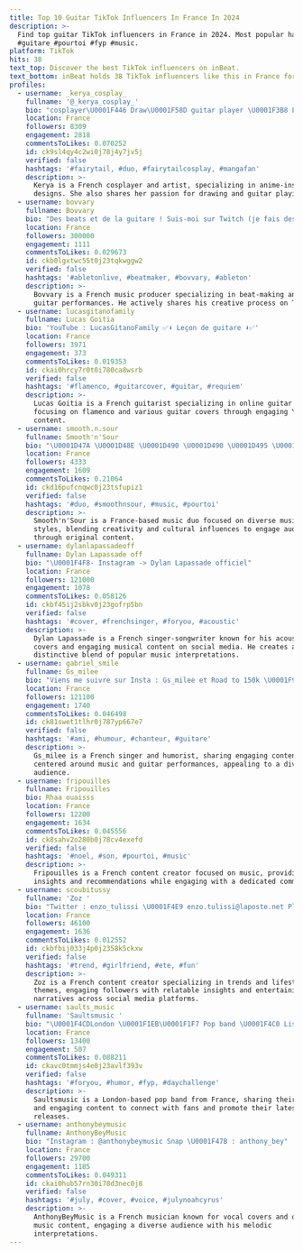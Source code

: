 ```yaml
---
title: Top 10 Guitar TikTok Influencers In France In 2024
description: >-
  Find top guitar TikTok influencers in France in 2024. Most popular hashtags:
  #guitare #pourtoi #fyp #music.
platform: TikTok
hits: 38
text_top: Discover the best TikTok influencers on inBeat.
text_bottom: inBeat holds 38 TikTok influencers like this in France for you to collaborate.
profiles:
  - username: _kerya_cosplay_
    fullname: '@_kerya_cosplay_'
    bio: "cosplayer\U0001F446 Draw\U0001F58D️ guitar player \U0001F3B8 Love japan\U0001F1EF\U0001F1F5"
    location: France
    followers: 8309
    engagement: 2818
    commentsToLikes: 0.070252
    id: ck9sl4qy4c2wi0j78j4y7jv5j
    verified: false
    hashtags: '#fairytail, #duo, #fairytailcosplay, #mangafan'
    description: >-
      Kerya is a French cosplayer and artist, specializing in anime-inspired
      designs. She also shares her passion for drawing and guitar playing.
  - username: bovvary
    fullname: Bovvary
    bio: "Des beats et de la guitare ! Suis-moi sur Twitch (je fais des prods en live)\U0001F447"
    location: France
    followers: 300000
    engagement: 1111
    commentsToLikes: 0.029673
    id: ckb0lgxtwc55t0j23tqkwggw2
    verified: false
    hashtags: '#abletonlive, #beatmaker, #bovvary, #ableton'
    description: >-
      Bovvary is a French music producer specializing in beat-making and live
      guitar performances. He actively shares his creative process on Twitch.
  - username: lucasgitanofamily
    fullname: Lucas Goitia
    bio: 'YouTube : LucasGitanoFamily ✅⬇️ Leçon de guitare ⬇️✅'
    location: France
    followers: 3971
    engagement: 373
    commentsToLikes: 0.019353
    id: ckai0hrcy7r0t0i780ca8wsrb
    verified: false
    hashtags: '#flamenco, #guitarcover, #guitar, #requiem'
    description: >-
      Lucas Goitia is a French guitarist specializing in online guitar lessons,
      focusing on flamenco and various guitar covers through engaging YouTube
      content.
  - username: smooth.n.sour
    fullname: Smooth'n'Sour
    bio: "\U0001D47A \U0001D48E \U0001D490 \U0001D490 \U0001D495 \U0001D489 '\U0001D4A9 ⵢ ꮻ ꮜ ʁ"
    location: France
    followers: 4333
    engagement: 1609
    commentsToLikes: 0.21064
    id: ckd16pufcnqwc0j23tsfupiz1
    verified: false
    hashtags: '#duo, #smoothnsour, #music, #pourtoi'
    description: >-
      Smooth'n'Sour is a France-based music duo focused on diverse musical
      styles, blending creativity and cultural influences to engage audiences
      through original content.
  - username: dylanlapassadeoff
    fullname: Dylan Lapassade off
    bio: "\U0001F4F8- Instagram -> Dylan Lapassade officiel"
    location: France
    followers: 121000
    engagement: 1078
    commentsToLikes: 0.058126
    id: ckbf45ij2sbkv0j23gofrp5bn
    verified: false
    hashtags: '#cover, #frenchsinger, #foryou, #acoustic'
    description: >-
      Dylan Lapassade is a French singer-songwriter known for his acoustic
      covers and engaging musical content on social media. He creates a
      distinctive blend of popular music interpretations.
  - username: gabriel_smile
    fullname: Gs_milee
    bio: "Viens me suivre sur Insta : Gs_milee et Road to 150k \U0001F970"
    location: France
    followers: 121100
    engagement: 1740
    commentsToLikes: 0.046498
    id: ck81swet1tlhr0j787yp667e7
    verified: false
    hashtags: '#ami, #humour, #chanteur, #guitare'
    description: >-
      Gs_milee is a French singer and humorist, sharing engaging content
      centered around music and guitar performances, appealing to a diverse
      audience.
  - username: fripouilles
    fullname: Fripouilles
    bio: Rhaa ouaisss
    location: France
    followers: 12200
    engagement: 1634
    commentsToLikes: 0.045556
    id: ck8sahv2o280b0j78cv4exefd
    verified: false
    hashtags: '#noel, #son, #pourtoi, #music'
    description: >-
      Fripouilles is a French content creator focused on music, providing
      insights and recommendations while engaging with a dedicated community.
  - username: scoubitussy
    fullname: 'Zoz '
    bio: "Twitter : enzo_tulissi \U0001F4E9 enzo.tulissi@laposte.net Plaiz :scoubitussy \U0001F607"
    location: France
    followers: 46100
    engagement: 1636
    commentsToLikes: 0.012552
    id: ckbfbij033j4p0j2358k5ckxw
    verified: false
    hashtags: '#trend, #girlfriend, #ete, #fun'
    description: >-
      Zoz is a French content creator specializing in trends and lifestyle
      themes, engaging followers with relatable insights and entertaining
      narratives across social media platforms.
  - username: saults_music
    fullname: 'Saultsmusic '
    bio: "\U0001F4CDLondon \U0001F1EB\U0001F1F7 Pop band \U0001F4C0 Listen here \U0001F447\U0001F3FB"
    location: France
    followers: 13400
    engagement: 507
    commentsToLikes: 0.088211
    id: ckavc0tmmjs4e0j23avlf393v
    verified: false
    hashtags: '#foryou, #humor, #fyp, #daychallenge'
    description: >-
      Saultsmusic is a London-based pop band from France, sharing their music
      and engaging content to connect with fans and promote their latest
      releases.
  - username: anthonybeymusic
    fullname: AnthonyBeyMusic
    bio: "Instagram : @anthonybeymusic Snap \U0001F47B : anthony_bey"
    location: France
    followers: 29700
    engagement: 1185
    commentsToLikes: 0.049311
    id: ckai0hub57rn30i78d3nec0j8
    verified: false
    hashtags: '#july, #cover, #voice, #julynoahcyrus'
    description: >-
      AnthonyBeyMusic is a French musician known for vocal covers and original
      music content, engaging a diverse audience with his melodic
      interpretations.
---
```


